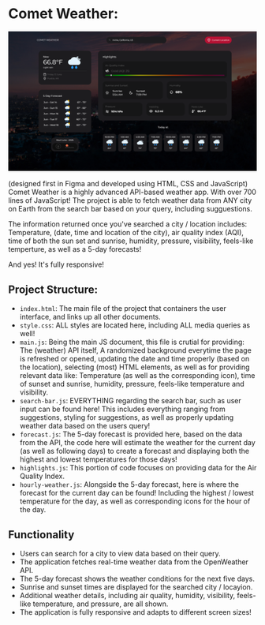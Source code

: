 # Comet Weather:
![1917x1080](./images/cometWeatherDesktop.png)

(designed first in Figma and developed using HTML, CSS and JavaScript) Comet Weather is a highly advanced API-based weather app. With over 700 lines of JavaScript! The project is able to fetch weather data from ANY city on Earth from the search bar based on your query, including sugguestions.

The information returned once you've searched a city / location includes: Temperature, (date, time and location of the city), air quality index (AQI), time of both the sun set and sunrise, humidity, pressure, visibility, feels-like temperture, as well as a 5-day forecasts! 

And yes! It's fully responsive!

## Project Structure:

- `index.html`: The main file of the project that containers the user interface, and links up all other documents.
- `style.css`: ALL styles are located here, including ALL media queries as well!
- `main.js`: Being the main JS document, this file is crutial for providing: The (weather) API itself, A randomized background everytime the page is refreshed or opened, updating the date and time properly (based on the location), selecting (most) HTML elements, as well as for providing relevant data like: Temperature (as well as the corresponding icon), time of sunset and sunrise, humidity, pressure, feels-like temperature and visibility.
- `search-bar.js`: EVERYTHING regarding the search bar, such as user input can be found here! This includes everything ranging from suggestions, styling for suggestions, as well as properly updating weather data based on the users query!
- `forecast.js`: The 5-day forecast is provided here, based on the data from the API, the code here will estimate the weather for the current day (as well as following days) to create a forecast and displaying both the highest and lowest temperatures for those days! 
- `highlights.js`: This portion of code focuses on providing data for the Air Quality Index.
- `hourly-weather.js`: Alongside the 5-day forecast, here is where the forecast for the current day can be found! Including the highest / lowest temperature for the day, as well as corresponding icons for the hour of the day.

## Functionality

- Users can search for a city to view data based on their query.
- The application fetches real-time weather data from the OpenWeather API.
- The 5-day forecast shows the weather conditions for the next five days.
- Sunrise and sunset times are displayed for the searched city / locayion.
- Additional weather details, including air quality, humidity, visibility, feels-like temperature, and pressure, are all shown.
- The application is fully responsive and adapts to different screen sizes!

